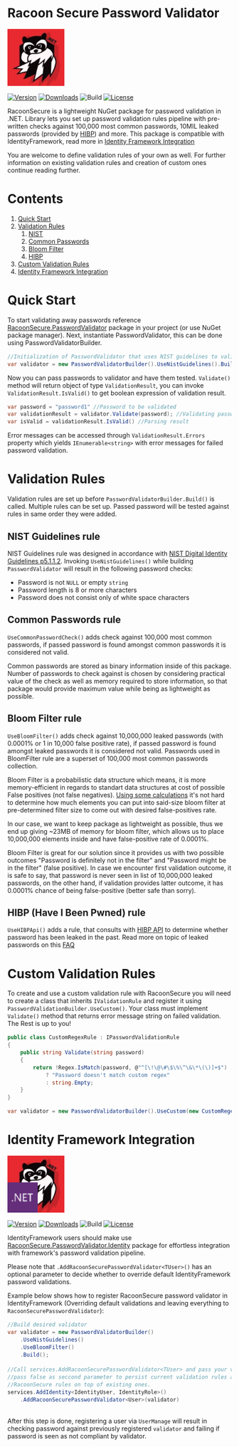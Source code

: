 # Racoon Secure Password Validator

[![RacoonSecure Logo](RacoonSecure/RacoonSecure.PasswordValidator/icon.jpg)](https://www.nuget.org/packages/RacoonSecure.PasswordValidator)

[![Version](https://img.shields.io/nuget/v/RacoonSecure.PasswordValidator?style=for-the-badge)](https://www.nuget.org/packages/RacoonSecure.PasswordValidator/)
[![Downloads](https://img.shields.io/nuget/dt/RacoonSecure.PasswordValidator?style=for-the-badge)](https://www.nuget.org/packages/RacoonSecure.PasswordValidator/)
![Build](https://img.shields.io/github/workflow/status/Telesoftas/RacoonSecure/Publish%20NuGet?style=for-the-badge)
[![License](https://img.shields.io/github/license/Telesoftas/RacoonSecure?style=for-the-badge)](https://github.com/TeleSoftas/RacoonSecure/blob/main/LICENSE)



RacoonSecure is a lightweight NuGet package for password validation in .NET. Library lets you set up password validation rules pipeline with pre-written checks against 100,000 most common passwords, 10MIL leaked passwords (provided by [HIBP](https://haveibeenpwned.com/)) and more.
This package is compatible with IdentityFramework, read more in [Identity Framework Integration](#identity-framework-integration)

You are welcome to define validation rules of your own as well. For further information on existing validation rules and creation of custom ones continue reading further.

# Contents
1. [Quick Start](#quick-start)
2. [Validation Rules](#validation-rules)
    1. [NIST](#nist-guidelines-rule)
    2. [Common Passwords](#common-passwords-rule)
    3. [Bloom Filter](#common-passwords-rule)
    4. [HIBP](#HIBP-Have-I-Been-Pwned-rule)
3. [Custom Validation Rules](#custom-validation-rules)
4. [Identity Framework Integration](#identity-framework-integration)
 

# Quick Start
To start validating away passwords reference [RacoonSecure.PasswordValidator](https://www.nuget.org/packages/RacoonSecure.PasswordValidator) package in your project (or use NuGet package manager). Next, instantiate PasswordValidator, this can be done using PasswordValidatorBuilder.

```csharp
//Initialization of PasswordValidator that uses NIST guidelines to validate the password
var validator = new PasswordValidatorBuilder().UseNistGuidelines().Build();
```

Now you can pass passwords to validator and have them tested. `Validate()` method will return object of type `ValidationResult`, you can invoke `ValidationResult.IsValid()` to get boolean expression of validation result.

```csharp
var password = "password1" //Password to be validated
var validationResult = validator.Validate(password); //Validating password
var isValid = validationResult.IsValid() //Parsing result
```

Error messages can be accessed through `ValidationResult.Errors` property which yields `IEnumerable<string>` with error messages for failed password validation.


# Validation Rules

Validation rules are set up before `PasswordValidatorBuilder.Build()` is called. Multiple rules can be set up. Passed password will be tested against rules in same order they were added.

## NIST Guidelines rule

NIST Guidelines rule was designed in accordance with [NIST Digital Identity Guidelines p5.1.1.2](https://pages.nist.gov/800-63-3/sp800-63b.html#memsecret).
Invoking `UseNistGuidelines()` while building `PasswordValidator` will result in the following password checks:

- Password is not `NULL` or empty `string`
- Password length is 8 or more characters
- Password does not consist only of white space characters

## Common Passwords rule

`UseCommonPasswordCheck()` adds check against 100,000 most common passwords, if passed password is found amongst common passwords it is considered not valid.

Common passwords are stored as binary information inside of this package. Number of passwords to check against is chosen by considering practical value of the check as well as memory required to store information, so that package would provide maximum value while being as lightweight as possible.

## Bloom Filter rule

`UseBloomFilter()` adds check against 10,000,000 leaked passwords (with 0.0001% or 1 in 10,000 false positive rate), if passed password is found amongst leaked passwords it is considered not valid. Passwords used in BloomFilter rule are a superset of 100,000 most common passwords collection.

Bloom Filter is a probabilistic data structure which means, it is more memory-efficient in regards to standart data structures at cost of possible False positives (not false negatives). [Using some calculations](https://hur.st/bloomfilter/?n=10000000&p=1.0E-4&m=&k=) it's not hard to determine how much elements you can put into said-size bloom filter at pre-determined filter size to come out with desired false-positives rate.

In our case, we want to keep package as lightweight as possible, thus we end up giving ~23MB of memory for bloom filter, which allows us to place 10,000,000 elements inside and have false-positive rate of 0.0001%. 

Bloom Filter is great for our solution since it provides us with two possible outcomes "Password is definitely not in the filter" and "Password might be in the filter" (false positive). In case we encounter first validation outcome, it is safe to say, that password is never seen in list of 10,000,000 leaked passwords, on the other hand, if validation provides latter outcome, it has 0.0001% chance of being false-positive (better safe than sorry).   

## HIBP (Have I Been Pwned) rule

`UseHIBPApi()` adds a rule, that consults with [HIBP API](https://haveibeenpwned.com/) to determine whether password has been leaked in the past. Read more on topic of leaked passwords on this [FAQ](https://haveibeenpwned.com/FAQs)


# Custom Validation Rules

To create and use a custom validation rule with RacoonSecure you will need to create a class that inherits `IValidationRule` and register it using `PasswordValidationBuilder.UseCustom()`. Your class must implement `Validate()` method that returns error message string on failed validation. The Rest is up to you!

```csharp
public class CustomRegexRule : IPasswordValidationRule
{
    public string Validate(string password)
    {
        return !Regex.IsMatch(password, @"^[\!\@\#\$\%\^\&\*\(\)]+$") 
            ? "Password doesn't match custom regex"
            : string.Empty; 
    }
}
```
```csharp
var validator = new PasswordValidatorBuilder().UseCustom(new CustomRegexRule()).Build();
```  

# Identity Framework Integration

[![RacoonSecure Logo](RacoonSecure/RacoonSecure.PasswordValidator.Identity/icon.png)](https://www.nuget.org/packages/RacoonSecure.PasswordValidator.Identity)

[![Version](https://img.shields.io/nuget/v/RacoonSecure.PasswordValidator.Identity?style=for-the-badge)](https://www.nuget.org/packages/RacoonSecure.PasswordValidator.Identity/)
[![Downloads](https://img.shields.io/nuget/dt/RacoonSecure.PasswordValidator.Identity?style=for-the-badge)](https://www.nuget.org/packages/RacoonSecure.PasswordValidator.Identity/)
![Build](https://img.shields.io/github/workflow/status/Telesoftas/RacoonSecure/Publish%20NuGet?style=for-the-badge)
[![License](https://img.shields.io/github/license/Telesoftas/RacoonSecure?style=for-the-badge)](https://github.com/TeleSoftas/RacoonSecure/blob/main/LICENSE)


IdentityFramework users should make use [RacoonSecure.PasswordValidator.Identity](https://www.nuget.org/packages/RacoonSecure.PasswordValidator.Identity) package for effortless integration with framework's password validation pipeline.

Please note that `.AddRacoonSecurePasswordValidator<TUser>()` has an optional parameter to decide whether to override default IdentityFramework password validations.

Example below shows how to register RacoonSecure password validator in IdentityFramework (Overriding default validations and leaving everything to `RacoonSecurePasswordValidator`):
```csharp
//Build desired validator
var validator = new PasswordValidatorBuilder()
    .UseNistGuidelines()
    .UseBloomFilter()
    .Build();

//Call services.AddRacoonSecurePasswordValidator<TUser> and pass your validator as parameter
//pass false as seccond parameter to persist current validation rules and append
//RacoonSecure rules on top of existing ones.
services.AddIdentity<IdentityUser, IdentityRole>()
    .AddRacoonSecurePasswordValidator<User>(validator)
    
```

After this step is done, registering a user via `UserManage` will result in checking password against previously registered `validator` and failing if password is seen as not compliant by validator.

